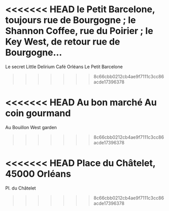 



<<<<<<< HEAD
le Petit Barcelone, toujours rue de Bourgogne ;
le Shannon Coffee, rue du Poirier ;
le Key West, de retour rue de Bourgogne…
=======
Le secret
Little Delirium Café Orléans
Le Petit Barcelone
>>>>>>> 8c66cbb0212cb4ae9f7111c3cc86acde17396378




<<<<<<< HEAD
Au bon marché
Au coin gourmand
=======
Au Bouillon
West garden
>>>>>>> 8c66cbb0212cb4ae9f7111c3cc86acde17396378




<<<<<<< HEAD
Place du Châtelet, 45000 Orléans
=======
Pl. du Châtelet
>>>>>>> 8c66cbb0212cb4ae9f7111c3cc86acde17396378
